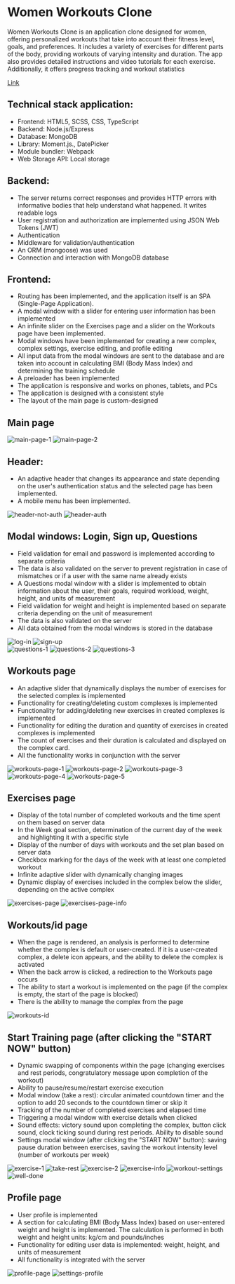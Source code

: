 # Women Workouts Clone

Women Workouts Clone is an application clone designed for women, offering personalized workouts that take into account their fitness level, goals, and preferences. It includes a variety of exercises for different parts of the body, providing workouts of varying intensity and duration. The app also provides detailed instructions and video tutorials for each exercise. Additionally, it offers progress tracking and workout statistics

[Link](https://oolenkazolot.github.io/rs-clone-deploy/)

## Technical stack application:

- Frontend: HTML5, SCSS, CSS, TypeScript
- Backend: Node.js/Express
- Database: MongoDB
- Library: Moment.js., DatePicker
- Module bundler: Webpack
- Web Storage API: Local storage

## Backend:

- The server returns correct responses and provides HTTP errors with informative bodies that help understand what happened. It writes readable logs
- User registration and authorization are implemented using JSON Web Tokens (JWT)
- Authentication
- Middleware for validation/authentication
- An ORM (mongoose) was used
- Connection and interaction with MongoDB database

## Frontend:

- Routing has been implemented, and the application itself is an SPA (Single-Page Application).
- A modal window with a slider for entering user information has been implemented
- An infinite slider on the Exercises page and a slider on the Workouts page have been implemented.
- Modal windows have been implemented for creating a new complex, complex settings, exercise editing, and profile editing
- All input data from the modal windows are sent to the database and are taken into account in calculating BMI (Body Mass Index) and determining the training schedule
- A preloader has been implemented
- The application is responsive and works on phones, tablets, and PCs
- The application is designed with a consistent style
- The layout of the main page is custom-designed

## Main page

<image src="src/assets/screenshots/Screenshot_1.png" alt="main-page-1">
<image src="src/assets/screenshots/Screenshot_2.png" alt="main-page-2">

## Header:

- An adaptive header that changes its appearance and state depending on the user's authentication status and the selected page has been implemented.
- A mobile menu has been implemented.

<image src="src/assets/screenshots/Screenshot_3.png" alt="header-not-auth">
<image src="src/assets/screenshots/Screenshot_4.png" alt="header-auth">

## Modal windows: Login, Sign up, Questions

- Field validation for email and password is implemented according to separate criteria
- The data is also validated on the server to prevent registration in case of mismatches or if a user with the same name already exists
- A Questions modal window with a slider is implemented to obtain information about the user, their goals, required workload, weight, height, and units of measurement
- Field validation for weight and height is implemented based on separate criteria depending on the unit of measurement
- The data is also validated on the server
- All data obtained from the modal windows is stored in the database

<image src="src/assets/screenshots/Screenshot_5.png" alt="log-in">
<image src="src/assets/screenshots/Screenshot_6.png" alt="sign-up">
<div>
  <image src="src/assets/screenshots/Screenshot_7.png" alt="questions-1">
  <image src="src/assets/screenshots/Screenshot_8.png" alt="questions-2">
  <image src="src/assets/screenshots/Screenshot_9.png" alt="questions-3">
</div>

## Workouts page

- An adaptive slider that dynamically displays the number of exercises for the selected complex is implemented
- Functionality for creating/deleting custom complexes is implemented
- Functionality for adding/deleting new exercises in created complexes is implemented
- Functionality for editing the duration and quantity of exercises in created complexes is implemented
- The count of exercises and their duration is calculated and displayed on the complex card.
- All the functionality works in conjunction with the server

<image src="src/assets/screenshots/Screenshot_10.png" alt="workouts-page-1">
<image src="src/assets/screenshots/Screenshot_11.png" alt="workouts-page-2">
<image src="src/assets/screenshots/Screenshot_12.png" alt="workouts-page-3">
<image src="src/assets/screenshots/Screenshot_13.png" alt="workouts-page-4">
<image src="src/assets/screenshots/Screenshot_14.png" alt="workouts-page-5">

## Exercises page

- Display of the total number of completed workouts and the time spent on them based on server data
- In the Week goal section, determination of the current day of the week and highlighting it with a specific style
- Display of the number of days with workouts and the set plan based on server data
- Checkbox marking for the days of the week with at least one completed workout
- Infinite adaptive slider with dynamically changing images
- Dynamic display of exercises included in the complex below the slider, depending on the active complex

<image src="src/assets/screenshots/Screenshot_15.png" alt="exercises-page">
<image src="src/assets/screenshots/Screenshot_16.png" alt="exercises-page-info">

## Workouts/id page

- When the page is rendered, an analysis is performed to determine whether the complex is default or user-created. If it is a user-created complex, a delete icon appears, and the ability to delete the complex is activated
- When the back arrow is clicked, a redirection to the Workouts page occurs
- The ability to start a workout is implemented on the page (if the complex is empty, the start of the page is blocked)
- There is the ability to manage the complex from the page

<image src="src/assets/screenshots/Screenshot_17.png" alt="workouts-id">

## Start Training page (after clicking the "START NOW" button)

- Dynamic swapping of components within the page (changing exercises and rest periods, congratulatory message upon completion of the workout)
- Ability to pause/resume/restart exercise execution
- Modal window (take a rest): circular animated countdown timer and the option to add 20 seconds to the countdown timer or skip it
- Tracking of the number of completed exercises and elapsed time
- Triggering a modal window with exercise details when clicked
- Sound effects: victory sound upon completing the complex, button click sound, clock ticking sound during rest periods. Ability to disable sound
- Settings modal window (after clicking the "START NOW" button): saving pause duration between exercises, saving the workout intensity level (number of workouts per week)

<image src="src/assets/screenshots/Screenshot_18.png" alt="exercise-1">
<image src="src/assets/screenshots/Screenshot_19.png" alt="take-rest">
<image src="src/assets/screenshots/Screenshot_20.png" alt="exercise-2">
<image src="src/assets/screenshots/Screenshot_21.png" alt="exercise-info">
<image src="src/assets/screenshots/Screenshot_22.png" alt="workout-settings">
<image src="src/assets/screenshots/Screenshot_23.png" alt="well-done">

## Profile page

- User profile is implemented
- A section for calculating BMI (Body Mass Index) based on user-entered weight and height is implemented. The calculation is performed in both weight and height units: kg/cm and pounds/inches
- Functionality for editing user data is implemented: weight, height, and units of measurement
- All functionality is integrated with the server

<image src="src/assets/screenshots/Screenshot_24.png" alt="profile-page">
<image src="src/assets/screenshots/Screenshot_25.png" alt="settings-profile">
